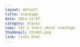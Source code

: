 ```yaml
---
layout: default
title: snackage
date: 2014-12-07
category: Snacks
copy: let's learn about snackage
thumbnail: thumb1.png
link: link1.html
---
```

